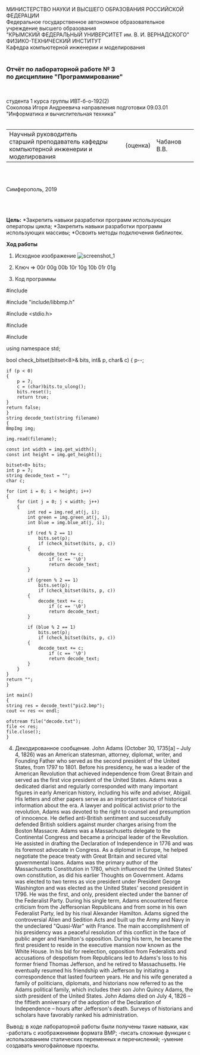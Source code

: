 МИНИСТЕРСТВО НАУКИ  И ВЫСШЕГО ОБРАЗОВАНИЯ РОССИЙСКОЙ ФЕДЕРАЦИИ  
Федеральное государственное автономное образовательное учреждение высшего образования  
"КРЫМСКИЙ ФЕДЕРАЛЬНЫЙ УНИВЕРСИТЕТ им. В. И. ВЕРНАДСКОГО"  
ФИЗИКО-ТЕХНИЧЕСКИЙ ИНСТИТУТ  
Кафедра компьютерной инженерии и моделирования
<br/><br/>

### Отчёт по лабораторной работе № 3<br/> по дисциплине "Программирование"
<br/>

студента 1 курса группы ИВТ-б-о-192(2)  
Соколова Игоря Андреевича 
направления подготовки 09.03.01 "Информатика и вычислительная техника"  
<br/>

<table>
<tr><td>Научный руководитель<br/> старший преподаватель кафедры<br/> компьютерной инженерии и моделирования</td>
<td>(оценка)</td>
<td>Чабанов В.В.</td>
</tr>
</table>
<br/><br/>

Симферополь, 2019

<br/><br/><br/>**Цель:** 
*Закрепить навыки разработки программ использующих операторы цикла;
*Закрепить навыки разработки программ использующих массивы;
*Освоить методы подключения библиотек.

**Ход работы**
1) Исходное изображение
![screenshot_1](https://neroid.ru/wp-content/uploads/2020/02/pic2.bmp)

2) Ключ => 00r 00g 00b 10r 10g 10b 01r 01g

3) Код программы 

#include <iostream>
	
#include "include/libbmp.h"

#include <stdio.h>

#include <fstream>
	
#include <bitset>
	
using namespace std;

bool check_bitset(bitset<8>& bits, int& p, char& c)
{
	p--;

	if (p < 0)
	{
		p = 7;
		c = (char)bits.to_ulong();
		bits.reset();
		return true;
	}
	return false;
    }
    string decode_text(string filename)
    {
	BmpImg img;

	img.read(filename);

	const int width = img.get_width();
	const int height = img.get_height();

	bitset<8> bits;
	int p = 7;
	string decode_text = "";
	char c;

	for (int i = 0; i < height; i++)
	{
		for (int j = 0; j < width; j++)
		{
			int red = img.red_at(j, i);
			int green = img.green_at(j, i);
			int blue = img.blue_at(j, i);

			if (red % 2 == 1)
				bits.set(p);
		    	if (check_bitset(bits, p, c))
			{
				decode_text += c;
			    	if (c == '\0')
					return decode_text;
			}

			if (green % 2 == 1)
				bits.set(p);
			    if (check_bitset(bits, p, c))
			{
				decode_text += c;
				    if (c == '\0')
					return decode_text;
			}

			if (blue % 2 == 1)
				bits.set(p);
			    if (check_bitset(bits, p, c))
			{
				decode_text += c;
			    	if (c == '\0')
					return decode_text;
			}
		}
	}
	return "";
    }

    int main()
    {
	string res = decode_text("pic2.bmp");
	cout << res << endl;

	ofstream file("decode.txt");
	file << res;
	file.close();
    }

4) Декодированное сообщение.
John Adams (October 30, 1735[a] – July 4, 1826) was an American statesman, attorney, diplomat, writer, and Founding Father who served as the second president of the United States, from 1797 to 1801. Before his presidency, he was a leader of the American Revolution that achieved independence from Great Britain and served as the first vice president of the United States. Adams was a dedicated diarist and regularly corresponded with many important figures in early American history, including his wife and adviser, Abigail. His letters and other papers serve as an important source of historical information about the era. 
A lawyer and political activist prior to the revolution, Adams was devoted to the right to counsel and presumption of innocence. He defied anti-British sentiment and successfully defended British soldiers against murder charges arising from the Boston Massacre. Adams was a Massachusetts delegate to the Continental Congress and became a principal leader of the Revolution. He assisted in drafting the Declaration of Independence in 1776 and was its foremost advocate in Congress. As a diplomat in Europe, he helped negotiate the peace treaty with Great Britain and secured vital governmental loans. Adams was the primary author of the Massachusetts Constitution in 1780, which influenced the United States' own constitution, as did his earlier Thoughts on Government. 
Adams was elected to two terms as vice president under President George Washington and was elected as the United States' second president in 1796. He was the first, and only, president elected under the banner of the Federalist Party. During his single term, Adams encountered fierce criticism from the Jeffersonian Republicans and from some in his own Federalist Party, led by his rival Alexander Hamilton. Adams signed the controversial Alien and Sedition Acts and built up the Army and Navy in the undeclared "Quasi-War" with France. The main accomplishment of his presidency was a peaceful resolution of this conflict in the face of public anger and Hamilton's opposition. During his term, he became the first president to reside in the executive mansion now known as the White House. 
In his bid for reelection, opposition from Federalists and accusations of despotism from Republicans led to Adams's loss to his former friend Thomas Jefferson, and he retired to Massachusetts. He eventually resumed his friendship with Jefferson by initiating a correspondence that lasted fourteen years. He and his wife generated a family of politicians, diplomats, and historians now referred to as the Adams political family, which includes their son John Quincy Adams, the sixth president of the United States. John Adams died on July 4, 1826 – the fiftieth anniversary of the adoption of the Declaration of Independence – hours after Jefferson's death. Surveys of historians and scholars have favorably ranked his administration.


Вывод:
в ходе лабораторной работы были получены такие навыки, как
-работать с изображениями формата BMP;
-писать сложные функции с использованием статических переменных и перечислений;
-умение создавать многофайловые проекты.




